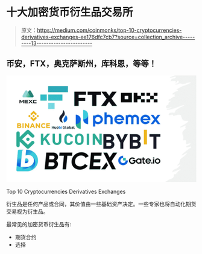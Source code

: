 # 十大加密货币衍生品交易所

> 原文：<https://medium.com/coinmonks/top-10-cryptocurrencies-derivatives-exchanges-ee176dfc7cb7?source=collection_archive---------13----------------------->

## 币安，FTX，奥克萨斯州，库科恩，等等！

![](img/f85f27ad5db1d6f2bb6a124cc97d572f.png)

Top 10 Cryptocurrencies Derivatives Exchanges

衍生品是任何产品或合同，其价值由一些基础资产决定。一些专家也将自动化期货交易视为衍生品。

最常见的加密货币衍生品有:

*   期货合约
*   选择
